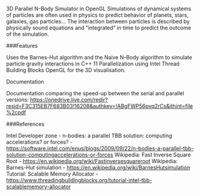 3D Parallel N-Body Simulator in OpenGL
Simulations of dynamical systems of particles are often used in physics to predict behavior of planets, stars, galaxies, gas particles... The interaction between particles is described by physically sound equations and ”integrated” in time to predict the outcome of the simulation.

###Features

Uses the Barnes-Hut algorithm and the Naive N-Body algorithm to simulate particle gravity interactions in C++ 11
Parallelization using Intel Thread Building Blocks
OpenGL for the 3D visualisation.

Documentation

Documentation comparing the speed-up between the serial and parallel versions: https://onedrive.live.com/redir?resid=F3C315EB7F683B03!16208&authkey=!ABgFWP56pvq2rCs&ithint=file%2cpdf

###References

Intel Developer zone - n-bodies: a parallel TBB solution: computing accelerations? or forces? - https://software.intel.com/enus/blogs/2009/09/22/n-bodies-a-parallel-tbb-solution-computingaccelerations-or-forces
Wikipedia: Fast Inverse Square Root - https://en.wikipedia.org/wiki/Fastinversesquareroot
Wikipedia: Barnes-Hut simulation - https://en.wikipedia.org/wiki/BarnesHutsimulation
Tutorial: Scalable Memory Allocator - https://www.threadingbuildingblocks.org/tutorial-intel-tbb-scalablememory-allocator